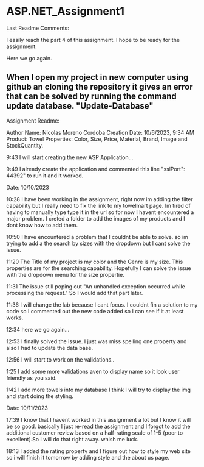 ﻿# ASP.NET_Assignment1

Last Readme Comments:

﻿I easily reach the part 4 of this assignment. I hope to be ready for the assignment.

Here we go again.

When I open my project in new computer using github an cloning the repository it gives an error that can be solved by running the command update database. "Update-Database"
----------------------------------------------------------------------------------------------------------------------------------------------------------------------------------------------------------------------------------------------------------------

Assignment Readme:

Author Name: Nicolas Moreno Cordoba
Creation Date: 10/6/2023, 9:34 AM
Product: Towel
Properties: Color, Size, Price, Material, Brand, Image and StockQuantity.

9:43 I will start creating the new ASP Application...

9:49 I already create the application and commented this line "sslPort": 44392" to run it and it worked.

Date: 10/10/2023
 
10:28 I have been working in the assignment, right now im adding the filter capability but I really need to fix the link to my towelmart page. Im tired of having to manually type type it in the url so for now I havent encountered a major problem. I creted a folder to add the images of my products and I dont know how to add them.

10:50 I have encountered a problem that I couldnt be able to solve. so im trying to add a the search by sizes with the dropdown but I cant solve the issue.

11:20 The Title of my project is my color and the Genre is my size. This properties are for the searching capability. Hopefully I can solve the issue with the dropdown menu for the size propertie.

11:31 The issue still poping out "An unhandled exception occurred while processing the request." So I would add that part later.

11:36 I will change the lab because I cant focus. I couldnt fin a solution to my code so I commented out the new code added so I can see if it at least works.

12:34 here we go again...

12:53 I finally solved the issue. I just was miss spelling one property and also I had to update the data base.

12:56 I will start to work on the validations..

1:25 I add some more validations aven to display name so it look user friendly as you said.

1:42 I add more towels into my database I think I will try to display the img and start doing the styling.

Date: 10/11/2023

17:39 I know that I havent worked in this assignment a lot but I know it will be so good. basically I just re-read the assignment and I forgot to add the additional customer review based on a half-rating scale of 1-5 (poor to excellent).So I will do that right away. whish me luck.

18:13 I added the rating property and I figure out how to style my web site so i will finish it tomorrow by adding style and the about us page.